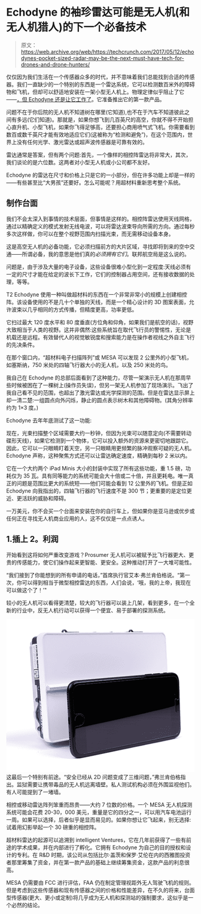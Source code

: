 # Echodyne 的袖珍雷达可能是无人机(和无人机猎人)的下一个必备技术

> 原文：<https://web.archive.org/web/https://techcrunch.com/2017/05/12/echodynes-pocket-sized-radar-may-be-the-next-must-have-tech-for-drones-and-drone-hunters/>

仅仅因为我们生活在一个传感器众多的时代，并不意味着我们总能找到合适的传感器。我们一直缺少的一个特别的东西是一个雷达系统，它可以检测数百米外的障碍物和飞机，但却可以舒适地安装在一架小型无人机上。物理定律似乎阻止了它——[，但 Echodyne 还是让它工作了](https://web.archive.org/web/20230305185540/http://echodyne.com/)。它准备推出它的第一款产品。

问题不在于你后院的无人机不知道树在哪里(它知道),也不在于汽车不知道彼此之间有多远(它们知道)。那就是，如果你想飞到几百英尺的高空，你就不得不开始担心直升机、小型飞机，如果你飞得足够高，还要担心商用喷气式飞机。你需要看到数百或数千英尺才能有效地适应它们(这被称为“检测和避免”)，在这个范围内，世界上没有任何光学、激光雷达或超声波传感器是可靠有效的。

雷达通常是答案，但有两个问题:首先，一个像样的相控阵雷达将非常大，其次，我们谈论的是六位数。这两者对小型无人机或小公司都不友好。

Echodyne 的雷达在尺寸和价格上只是它的一小部分，但在许多功能上却是一样的——有些甚至比“大男孩”还要好。怎么可能呢？用超材料重新思考整个系统。

## 制作台面

我们不会太深入到事情的技术层面，但事情是这样的。相控阵雷达使用天线网格，通过以精确定义的模式发射无线电波，可以将雷达波束导向所需的方向。通过每秒多次这样做，你可以在整个视野范围内扫描光束，而无需移动设备本身。

这是高空无人机的必备功能，它必须扫描前方的大片区域，寻找即将到来的空中交通——所谓必备，我的意思是他们真的*必须拥有它们*。联邦航空局是这么说的。

问题是，由于涉及大量的电子设备，这些设备很难小型化到一定程度:天线必须有一定的尺寸才能在给定的波长下工作，它们的控制器占用空间，还有接收数据的处理，等等。

T2 Echodyne 使用一种叫做超材料的东西在一个非常非常小的规模上创建相控阵。该设备使用的不是几十个单独的天线，而是一个精心设计的 3D 图案表面，允许波束以几乎相同的方式传播，但精度更高，功率更低。

它扫过最大 120 度水平和 80 度垂直(方位角和仰角，如果我们是航空的话)，视野大致相当于人类的视野。这并非偶然:这些系统旨在取代飞行员的警惕性，无论是机载还是远程。有效替代人的视觉敏锐度和搜索能力是在操作者视线之外自主飞行的先决条件。

在那个窗口内，“超材料电子扫描阵列”或 MESA 可以发现 2 公里外的小型飞机，如塞斯纳，750 米处的四轴飞行器大小的无人机，以及 250 米处的鸟。

我自己在 Echodyne 的总部后面看到了这种能力，尽管一架演示无人机在那周早些时候被困在了一棵树上(操作员失误)，但另一架无人机参加了现场演示。飞出了我自己看不见的范围，也超出了激光雷达或光学探测的范围。但是在雷达显示屏上却一清二楚:一组圆点向外闪烁，静止的圆点表示树木和其他障碍物。(其角分辨率约为 1×3 度。)

Echodyne 去年年底测试了这一功能:

现在，光束扫描整个区域需要大约一秒钟，但因为光束可以随意定向(不需要转动碟形天线)，如果它检测到一个物体，它可以投入额外的资源来更密切地跟踪它。因此，它可以一只眼睛盯着天空，另一只眼睛用更频繁的脉冲观察可疑的无人机。Echodyne 声称，这种聚焦方式还可以让雷达确定速度，精确到每秒 2 米以内。

它在一个大约两个 iPad Minis 大小的封装中实现了所有这些功能，重 1.5 磅，功耗仅为 35 瓦。具有同等能力的系统可能会大十倍或二十倍，并且更耗电。唯一真正的问题是范围比更大的系统短——他们可能会看到 12 公里外的飞机。但是正如 Echodyne 向我指出的，四轴飞行器的飞行速度不是 300 节；更重要的是定位更近、更活跃的威胁和障碍。

一万美元，你不会买一个台面来安装在你的自行车上，但如果你是亚马逊或优步或任何正在寻找无人机商业应用的人，这不仅仅是一点点诱人。

## 1.插上 2。利润

开始看到这将如何严重改变游戏？Prosumer 无人机可以被赋予比飞行器更大、更贵的传感能力，使它们操作起来更智能、更安全。这种推动打开了一大堆可能性。

“我们接到了你能想到的所有申请的电话，”首席执行官艾本·弗兰肯伯格说。“第一次，你可以得到相当于微型相控雷达的东西，人们会说，‘哦，我的上帝，我现在可以做这个了！’"

较小的无人机可以看得更清楚，较大的飞行器可以装上几架，看到更多，在一个全新的行业中，反无人机行动可以获得一个便宜、易于部署的探测系统。

[![](img/27f31a7e6f38d44ad316a68941dfd8e6.png)](https://web.archive.org/web/20230305185540/https://techcrunch.com/wp-content/uploads/2017/05/daa-slide-1.jpg) 这最后一个特别有前途。“安全已经从 2D 问题变成了三维问题，”弗兰肯伯格指出。监狱需要让携带毒品的无人机远离墙壁。私人测试机构必须在外围监视他们。有人可能提到了一堵墙。

相控或移动雷达阵列笨重而昂贵——大约 7 位数的价格。一个 MESA 无人机探测系统可能会花费 20-30，000 美元，重量是它的四分之一，可以用汽车电池运行一周。如果可以选择，后者似乎是显而易见的。如果你想让它飞起来，别无选择:试着用幻影举起一个 30 磅重的相控阵。

超材料雷达的起源可以追溯到 intelligent Ventures，它在几年前获得了一些有前途的学术成果，并在内部进行了孵化。它拥有 Echodyne 为自己的目的授权和设计的专利。在 R&D 时期，该公司从包括比尔·盖茨和保罗·艾伦在内的西雅图投资者那里筹集了资金，并在第一款产品的基础上继续筹集资金，这款产品的利息很高。

MESA 仍需要由 FCC 进行评估，FAA 仍在制定管理视距外无人驾驶飞机的规则。但是考虑到这些传感器和现有传感器之间的价格和性能差异，在不久的将来，台面型传感器(更大、更小或定制)将几乎成为无人机和探测站的强制要求，这似乎是一个必然的结论。